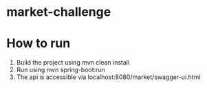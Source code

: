 # market-challenge

# How to run

 1. Build the project using mvn clean install
 2. Run using mvn spring-boot:run
 3. The api is accessible via localhost:8080/market/swagger-ui.html
